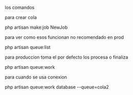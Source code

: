 los comandos

para crear cola

php artisan make:job NewJob

para ver como esos funcionan no recomendado en prod

php artisan queue:list

para produccion toma el por defecto los procesa o finaliza

php artisan queue:work 

para cuando se usa conexion

php artisan queue:work database --queue=cola2
